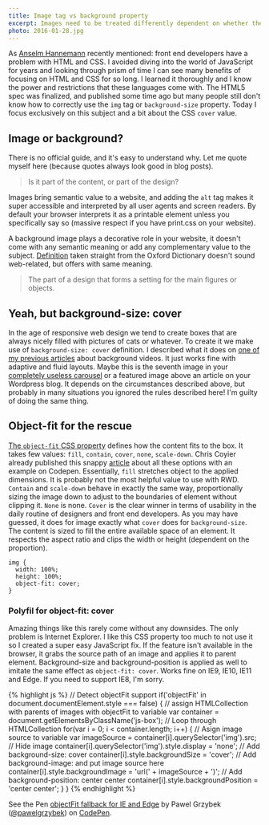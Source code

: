 ```yaml
---
title: Image tag vs background property
excerpt: Images need to be treated differently dependent on whether they are part of the design or part of the content. Let's discuss backgrounds and images.
photo: 2016-01-28.jpg
---
```


As [Anselm Hannemann](https://wdrl.info/archive/121) recently mentioned: front end developers have a problem with HTML and CSS. I avoided diving into the world of JavaScript for years and looking through prism of time I can see many benefits of focusing on HTML and CSS for so long. I learned it thoroughly and I know the power and restrictions that these languages come with. The HTML5 spec was finalized, and published some time ago but many people still don't know how to correctly use the `img` tag or `background-size` property. Today I focus exclusively on this subject and a bit about the CSS `cover` value.

## Image or background?

There is no official guide, and it's easy to understand why. Let me quote myself here (because quotes always look good in blog posts).

> Is it part of the content, or part of the design?

Images bring semantic value to a website, and adding the `alt` tag makes it super accessible and interpreted by all user agents and screen readers. By default your browser interprets it as a printable element unless you specifically say so (massive respect if you have print.css on your website).

A background image plays a decorative role in your website, it doesn't come with any semantic meaning or add any complementary value to the subject. [Definition](http://www.oxforddictionaries.com/definition/english/background) taken straight from the Oxford Dictionary doesn't sound web-related, but offers with same meaning.

> The part of a design that forms a setting for the main figures or objects.

## Yeah, but background-size: cover

In the age of responsive web design we tend to create boxes that are always nicely filled with pictures of cats or whatever. To create it we make use of `background-size: cover` definition. I described what it does on [one of my previous articles](https://pawelgrzybek.com/background-video-made-easy/) about background videos. It just works fine with adaptive and fluid layouts. Maybe this is the seventh image in your [completely useless carousel](http://shouldiuseacarousel.com/) or a featured image above an article on your Wordpress blog. It depends on the circumstances described above, but probably in many situations you ignored the rules described here! I'm guilty of doing the same thing.

## Object-fit for the rescue

[The `object-fit` CSS property](https://developer.mozilla.org/en-US/docs/Web/CSS/object-fit) defines how the content fits to the box. It takes few values: `fill`, `contain`, `cover`, `none`, `scale-down`. Chris Coyier already published this snappy [article](https://css-tricks.com/almanac/properties/o/object-fit/) about all these options with an example on Codepen. Essentially, `fill` stretches object to the applied dimensions. It is probably not the most helpful value to use with RWD. `Contain` and `scale-down` behave in exactly the same way, proportionally sizing the image down to adjust to the boundaries of element without clipping it. `None` is none. `Cover` is the clear winner in terms of usability in the daily routine of designers and front end developers. As you may have guessed, it does for image exactly what `cover` does for `background-size`. The content is sized to fill the entire available space of an element. It respects the aspect ratio and clips the width or height (dependent on the proportion).

```
img {
  width: 100%;
  height: 100%;
  object-fit: cover;
}
```

### Polyfil for object-fit: cover

Amazing things like this rarely come without any downsides. The only problem is Internet Explorer. I like this CSS property too much to not use it so I created a super easy JavaScript fix. If the feature isn't available in the browser, it grabs the source path of an image and applies it to parent element. Background-size and background-position is applied as well to imitate the same effect as `object-fit: cover`. Works fine on IE9, IE10, IE11 and Edge. If you need to support IE8, I'm sorry.

{% highlight js %}
// Detect objectFit support
if('objectFit' in document.documentElement.style === false) {
  // assign HTMLCollection with parents of images with objectFit to variable
  var container = document.getElementsByClassName('js-box');
  // Loop through HTMLCollection
  for(var i = 0; i < container.length; i++) {
    // Asign image source to variable
    var imageSource = container[i].querySelector('img').src;
    // Hide image
    container[i].querySelector('img').style.display = 'none';
    // Add background-size: cover
    container[i].style.backgroundSize = 'cover';
    // Add background-image: and put image source here
    container[i].style.backgroundImage = 'url(' + imageSource + ')';
    // Add background-position: center center
    container[i].style.backgroundPosition = 'center center';
  }
}
{% endhighlight %}

<p data-height="248" data-theme-id="14885" data-slug-hash="Rrybqg" data-default-tab="result" data-user="pawelgrzybek" class='codepen'>See the Pen <a href='http://codepen.io/pawelgrzybek/pen/Rrybqg/'>objectFit fallback for IE and Edge</a> by Pawel Grzybek (<a href='http://codepen.io/pawelgrzybek'>@pawelgrzybek</a>) on <a href='http://codepen.io'>CodePen</a>.</p>
<script async src="//assets.codepen.io/assets/embed/ei.js"></script>
